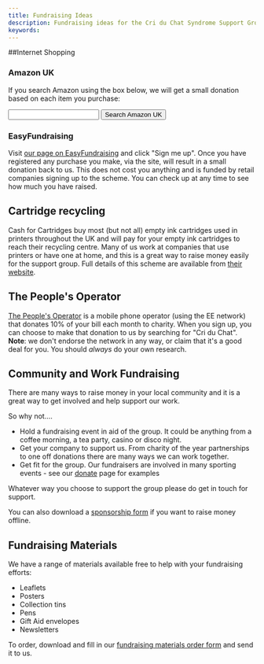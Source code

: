 ```yaml
---
title: Fundraising Ideas
description: Fundraising ideas for the Cri du Chat Syndrome Support Group
keywords:
---
```


##Internet Shopping 

### Amazon UK

If you search Amazon using the box below, we will get a small donation based on each item you purchase:

<form target="_blank" action="http://www.amazon.co.uk/exec/obidos/external-search" class="well form-search">
  <input type="text" name="keyword" class="input-large search-query" value=""/>
  <input type="hidden" name="mode" value="blended"/>
  <input type="hidden" name="tag" value="criduchat-21"/>
  <button type="submit" class='btn btn-primary' name="Submit">Search Amazon UK</button>
</form>

### EasyFundraising

Visit [our page on EasyFundraising](http://www.easyfundraising.org.uk/causes/cdcssg) and click "Sign me up".
Once you have registered any purchase you make, via the site, will result in a small donation back to us. This does not cost you anything and is funded by retail companies signing up to the scheme.
You can check up at any time to see how much you have raised. 

## Cartridge recycling

Cash for Cartridges buy most (but not all) empty ink cartridges used in printers throughout the UK and will pay for your empty ink cartridges to reach their recycling centre.
Many of us work at companies that use printers or have one at home, and this is a great way to raise money easily for the support group. 
Full details of this scheme are available from [their website](http://www.cashforcartridges.co.uk).

## The People's Operator

[The People's Operator](http://www.thepeoplesoperator.com) is a mobile phone operator (using the EE network) that donates 10% of your bill each month to charity. When you sign up, you can choose to make that donation to us by searching for "Cri du Chat". **Note**: we don't endorse the network in any way, or claim that it's a good deal for you. You should *always* do your own research.

## Community and Work Fundraising

There are many ways to raise money in your local community and it is a great way to get involved and help support our work.

So why not....

* Hold a fundraising event in aid of the group. It could be anything from a coffee morning, a tea party, casino or disco night.
* Get your company to support us. From charity of the year partnerships to one off donations there are many ways we can work together.
* Get fit for the group. Our fundraisers are involved in many sporting events - see our [donate](donate.html) page for examples

Whatever way you choose to support the group please do get in touch for support.

You can also download a [sponsorship form](/downloads/sponsorship_form.pdf) if you want to raise money offline.

## Fundraising Materials

We have a range of materials available free to help with your fundraising efforts:

* Leaflets
* Posters
* Collection tins
* Pens
* Gift Aid envelopes
* Newsletters

To order, download and fill in our [fundraising materials order form](/downloads/fundraising_materials.pdf) and send it to us.
